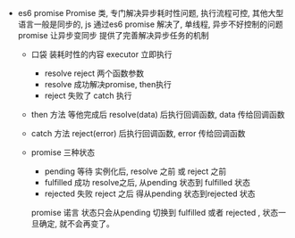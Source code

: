 - es6 promise
  Promise 类, 专门解决异步耗时性问题, 执行流程可控,
  其他大型语言一般是同步的, js 通过es6 promise 解决了, 单线程, 异步不好控制的问题
  promise 让异步变同步 提供了完善解决异步任务的机制
  - 口袋 装耗时性的内容 executor 立即执行
    - resolve reject 两个函数参数
    - resolve 成功解决promise, then执行
    - reject 失败了 catch 执行
  - then 方法 等他完成后
    resolve(data) 后执行回调函数, data 传给回调函数
  - catch 方法
    reject(error) 后执行回调函数, error 传给回调函数
  - promise 三种状态
    - pending 等待 实例化后, resolve 之前 或 reject 之前
    - fulfilled 成功 resolve之后, 从pending 状态到 fulfilled 状态
    - rejected 失败 reject 之后 得从pending 状态到rejected 状态

    promise 诺言 状态只会从pending 切换到 fulfilled 或者 rejected , 状态一旦确定, 就不会再变了。
